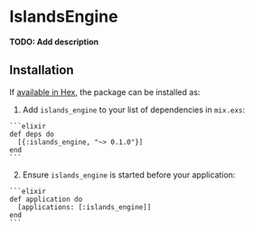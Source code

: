 # IslandsEngine

**TODO: Add description**

## Installation

If [available in Hex](https://hex.pm/docs/publish), the package can be installed as:

  1. Add `islands_engine` to your list of dependencies in `mix.exs`:

    ```elixir
    def deps do
      [{:islands_engine, "~> 0.1.0"}]
    end
    ```

  2. Ensure `islands_engine` is started before your application:

    ```elixir
    def application do
      [applications: [:islands_engine]]
    end
    ```

